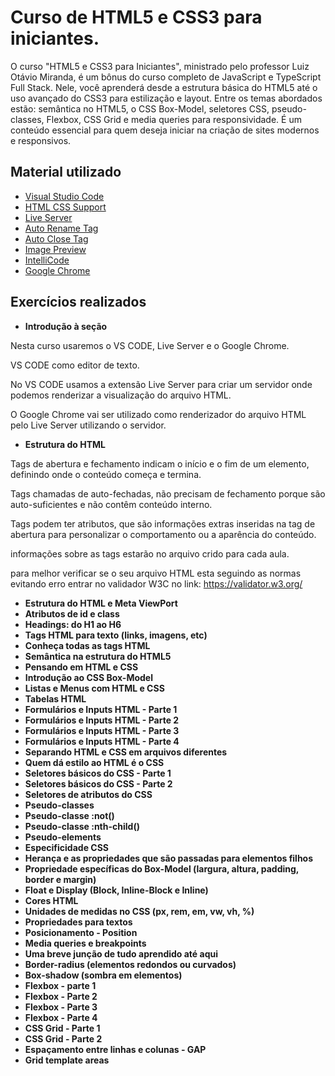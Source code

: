 # Curso de HTML5 e CSS3 para iniciantes.

O curso "HTML5 e CSS3 para Iniciantes", ministrado pelo professor Luiz Otávio Miranda, é um bônus do curso completo de JavaScript e TypeScript Full Stack. Nele, você aprenderá desde a estrutura básica do HTML5 até o uso avançado do CSS3 para estilização e layout. Entre os temas abordados estão: semântica no HTML5, o CSS Box-Model, seletores CSS, pseudo-classes, Flexbox, CSS Grid e media queries para responsividade. É um conteúdo essencial para quem deseja iniciar na criação de sites modernos e responsivos.

## Material utilizado

- [Visual Studio Code](https://code.visualstudio.com/)
- [HTML CSS Support](https://marketplace.visualstudio.com/items?itemName=ecmel.vscode-html-csshttps:/)
- [Live Server](https://github.com/ritwickdey/vscode-live-server-plus-plushttps:/)
- [Auto Rename Tag](https://marketplace.visualstudio.com/items?itemName=formulahendry.auto-rename-taghttps:/)
- [Auto Close Tag](https://marketplace.visualstudio.com/items?itemName=formulahendry.auto-close-taghttps:/)
- [Image Preview](https://marketplace.visualstudio.com/items?itemName=kisstkondoros.vscode-gutter-previewhttps:/)
- [IntelliCode](https://marketplace.visualstudio.com/items?itemName=VisualStudioExptTeam.vscodeintellicodehttps:/)
- [Google Chrome](https://support.google.com/chrome/answer/95346?hl=pt-BR&co=GENIE.Platform%3DDesktophttps:/)

## Exercícios realizados

- **Introdução à seção**

Nesta curso usaremos o VS CODE, Live Server e o Google Chrome.

VS CODE como editor de texto.

No VS CODE usamos a extensão Live Server para criar um servidor onde podemos renderizar a visualização do arquivo HTML.

O Google Chrome vai ser utilizado como renderizador do arquivo HTML pelo Live Server utilizando o servidor.

- **Estrutura do HTML**

Tags de abertura e fechamento indicam o início e o fim de um elemento, definindo onde o conteúdo começa e termina.

Tags chamadas de auto-fechadas, não precisam de fechamento porque são auto-suficientes e não contêm conteúdo interno.

Tags podem ter atributos, que são informações extras inseridas na tag de abertura para personalizar o comportamento ou a aparência do conteúdo.

informações sobre as tags estarão no arquivo crido para cada aula.

para melhor verificar se o seu arquivo HTML esta seguindo as normas evitando erro entrar no validador W3C no link: https://validator.w3.org/


- **Estrutura do HTML e Meta ViewPort**
- **Atributos de id e class**
- **Headings: do H1 ao H6**
- **Tags HTML para texto (links, imagens, etc)**
- **Conheça todas as tags HTML**
- **Semântica na estrutura do HTML5**
- **Pensando em HTML e CSS**
- **Introdução ao CSS Box-Model**
- **Listas e Menus com HTML e CSS**
- **Tabelas HTML**
- **Formulários e Inputs HTML - Parte 1**
- **Formulários e Inputs HTML - Parte 2**
- **Formulários e Inputs HTML - Parte 3**
- **Formulários e Inputs HTML - Parte 4**
- **Separando HTML e CSS em arquivos diferentes**
- **Quem dá estilo ao HTML é o CSS**
- **Seletores básicos do CSS - Parte 1**
- **Seletores básicos do CSS - Parte 2**
- **Seletores de atributos do CSS**
- **Pseudo-classes**
- **Pseudo-classe :not()**
- **Pseudo-classe :nth-child()**
- **Pseudo-elements**
- **Especificidade CSS**
- **Herança e as propriedades que são passadas para elementos filhos**
- **Propriedade específicas do Box-Model (largura, altura, padding, border e margin)**
- **Float e Display (Block, Inline-Block e Inline)**
- **Cores HTML**
- **Unidades de medidas no CSS (px, rem, em, vw, vh, %)**
- **Propriedades para textos**
- **Posicionamento - Position**
- **Media queries e breakpoints**
- **Uma breve junção de tudo aprendido até aqui**
- **Border-radius (elementos redondos ou curvados)**
- **Box-shadow (sombra em elementos)**
- **Flexbox - parte 1**
- **Flexbox - Parte 2**
- **Flexbox - Parte 3**
- **Flexbox - Parte 4**
- **CSS Grid - Parte 1**
- **CSS Grid - Parte 2**
- **Espaçamento entre linhas e colunas - GAP**
- **Grid template areas**
